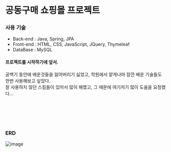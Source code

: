 <h1>공동구매 쇼핑몰 프로젝트</h1>



<h3>사용 기술</h3> 
  <ul>
    <li>Back-end : Java, Spring, JPA</li>
    <li>Front-end : HTML, CSS, JavaScript, JQuery, Thymeleaf</li>
    <li>DataBase : MySQL</li>
  </ul>

  <h4>프로젝트를 시작하기에 앞서.</h4>
  공백기 동안에 배운것들을 잃어버리기 싫었고, 학원에서 얕게나마 잠깐 배운 기술들도 한번 사용해보고 싶었다. <br>
  잘 사용하지 않던 스킬들이 있어서 많이 해맸고, 그 때문에 여기저기 많이 도움을 요청했다...


<br><br><br><br>
<h3>ERD</h3>


![image](https://github.com/user-attachments/assets/4d5bf911-7fde-4680-a14e-b58f7c003132)





  
